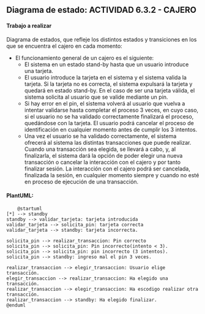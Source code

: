 ## Diagrama de estado: ACTIVIDAD 6.3.2 - CAJERO

#### Trabajo a realizar
Diagrama de estados, que refleje los distintos estados y transiciones en los que se encuentra el cajero en cada momento:
- El funcionamiento general de un cajero es el siguiente:
    - El sistema en un estado stand-by hasta que un usuario introduce una tarjeta.
    - El usuario introduce la tarjeta en el sistema y el sistema valida la tarjeta. Si la tarjeta no es correcta, el sistema expulsará la tarjeta y quedará en estado stand-by. En el caso de ser una tarjeta válida, el sistema solicita al usuario que se valide mediante un pin. 
    - Si hay error en el pin, el sistema volverá al usuario que vuelva a intentar validarse hasta completar el proceso 3 veces, en cuyo caso, si el usuario no se ha validado correctamente finalizará el proceso, quedándose con la tarjeta. El usuario podrá cancelar el proceso de identificación en cualquier momento antes de cumplir los 3 intentos. 
    - Una vez el usuario se ha validado correctamente, el sistema ofrecerá al sistema las distintas transacciones que puede realizar. Cuando una transacción sea elegida, se llevará a cabo, y, al finalizarla, el sistema dará la opción de poder elegir una nueva transacción o cancelar la interacción con el cajero y por tanto finalizar sesión. La interacción con el cajero podrá ser cancelada, finalizada la sesión, en cualquier momento siempre y cuando no esté en proceso de ejecución de una transacción. 

#### PlantUML:
        @startuml
    [*] --> standby
    standby --> validar_tarjeta: tarjeta introducida
    validar_tarjeta --> solicita_pin: tarjeta correcta
    validar_tarjeta --> standby: tarjeta incorrecta.
    
    solicita_pin --> realizar_transaccion: Pin correcto
    solicita_pin --> solicita_pin: Pin incorrecto(intento < 3).
    solicita_pin --> solicita_pin: pin incorrecto (3 intentos).
    solicita_pin --> standby: ingreso mal el pin 3 veces.
    
    realizar_transaccion --> elegir_transaccion: Usuario elige transacción.
    elegir_transaccion --> realizar_transaccion: Ha elegido una transacción.
    realizar_transaccion --> elegir_transaccion: Ha escodigo realizar otra transacción.
    realizar_transaccion --> standby: Ha elegido finalizar.
    @enduml
